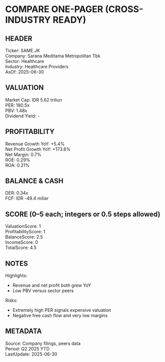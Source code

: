 # COMPARE ONE-PAGER (CROSS-INDUSTRY READY)

## HEADER
Ticker: SAME.JK  
Company: Sarana Meditama Metropolitan Tbk  
Sector: Healthcare  
Industry: Healthcare Providers  
AsOf: 2025-06-30

## VALUATION
Market Cap: IDR 5.62 triliun  
PER: 180.5x  
PBV: 1.48x  
Dividend Yield: -

## PROFITABILITY
Revenue Growth YoY: +5.4%  
Net Profit Growth YoY: +173.8%  
Net Margin: 0.7%  
ROE: 0.29%  
ROA: 0.21%

## BALANCE & CASH
DER: 0.34x  
FCF: IDR -49.4 miliar

## SCORE (0–5 each; integers or 0.5 steps allowed)
ValuationScore: 1  
ProfitabilityScore: 1  
BalanceScore: 2.5  
IncomeScore: 0  
TotalScore: 4.5

## NOTES
Highlights:
- Revenue and net profit both grew YoY
- Low PBV versus sector peers

Risks:
- Extremely high PER signals expensive valuation
- Negative free cash flow and very low margins

## METADATA
Source: Company filings, peers data  
Period: Q2 2025 YTD  
LastUpdate: 2025-06-30
